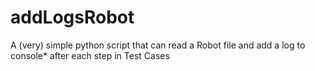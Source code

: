 # addLogsRobot
A (very) simple python script that can read a Robot file and add a log to console* after each step in Test Cases
